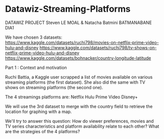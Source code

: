 # Datawiz-Streaming-Platforms

DATAWIZ PROJECT
Steven LE MOAL & Natacha Batmini BATMANABANE DIA1

We have chosen 3 datasets:
https://www.kaggle.com/datasets/ruchi798/movies-on-netflix-prime-video-hulu-and-disney
https://www.kaggle.com/datasets/ruchi798/tv-shows-on-netflix-prime-video-hulu-and-disney
https://www.kaggle.com/datasets/bohnacker/country-longitude-latitude

Part 1 : Context and motivation

Ruchi Battia, a Kaggle user scrapped a list of movies available on various streaming platforms (the first dataset). She also did the same with TV shows on streaming platforms (the second one).

The 4 streamings platforms are:
    Netflix
    Hulu
    Prime Video
    Disney+

We will use the 3rd dataset to merge with the country field to retrieve the location for graphing with a map.

We'll try to answer this question:
How do viewer preferences, movies and TV series characteristics and platform availability relate to each other? What are the strategies of the 4 platforms?
